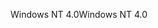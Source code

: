 <span data-ttu-id="ce40c-101">Windows NT 4.0</span><span class="sxs-lookup"><span data-stu-id="ce40c-101">Windows NT 4.0</span></span>